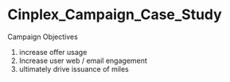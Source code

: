 # Cinplex_Campaign_Case_Study

Campaign Objectives
1. increase offer usage 
2. Increase user web / email engagement 
3. ultimately drive issuance of miles 
